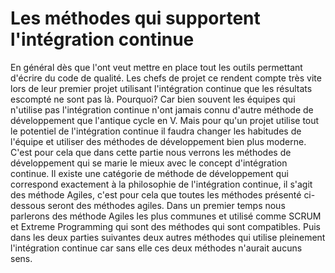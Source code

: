 
# Les méthodes qui supportent l'intégration continue

En général dès que l'ont veut mettre en place tout les outils permettant d'écrire du code de qualité. Les chefs de projet ce rendent compte très vite lors de leur premier projet utilisant l'intégration continue que les résultats escompté ne sont pas là. Pourquoi? Car bien souvent les équipes qui n'utilise pas l'intégration continue n'ont jamais connu d'autre méthode de développement que l'antique cycle en V. Mais pour qu'un projet utilise tout le potentiel de l'intégration continue il faudra changer les habitudes de l'équipe et utiliser des méthodes de développement bien plus moderne. C'est pour cela que dans cette partie nous verrons les méthodes de développement qui se marie le mieux avec le concept d'intégration continue. Il existe une catégorie de méthode de développement qui correspond exactement à la philosophie de l'intégration continue, il s'agit des méthode Agiles, c'est pour cela que toutes les méthodes présenté ci-dessous seront des méthodes agiles. Dans un premier temps nous parlerons des méthode Agiles les plus communes et utilisé comme SCRUM et Extreme Programming qui sont des méthodes qui sont compatibles. Puis dans les deux parties suivantes deux autres méthodes qui utilise pleinement l'intégration continue car sans elle ces deux méthodes n'aurait aucuns sens.
